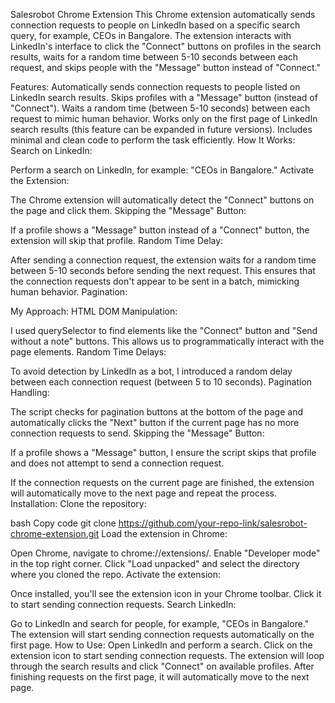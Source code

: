 Salesrobot Chrome Extension
This Chrome extension automatically sends connection requests to people on LinkedIn based on a specific search query, for example, CEOs in Bangalore. The extension interacts with LinkedIn's interface to click the "Connect" buttons on profiles in the search results, waits for a random time between 5-10 seconds between each request, and skips people with the "Message" button instead of "Connect."

Features:
Automatically sends connection requests to people listed on LinkedIn search results.
Skips profiles with a "Message" button (instead of "Connect").
Waits a random time (between 5-10 seconds) between each request to mimic human behavior.
Works only on the first page of LinkedIn search results (this feature can be expanded in future versions).
Includes minimal and clean code to perform the task efficiently.
How It Works:
Search on LinkedIn:

Perform a search on LinkedIn, for example: "CEOs in Bangalore."
Activate the Extension:

The Chrome extension will automatically detect the "Connect" buttons on the page and click them.
Skipping the "Message" Button:

If a profile shows a "Message" button instead of a "Connect" button, the extension will skip that profile.
Random Time Delay:

After sending a connection request, the extension waits for a random time between 5-10 seconds before sending the next request. This ensures that the connection requests don't appear to be sent in a batch, mimicking human behavior.
Pagination:

My Approach:
HTML DOM Manipulation:

I used querySelector to find elements like the "Connect" button and "Send without a note" buttons.
This allows us to programmatically interact with the page elements.
Random Time Delays:

To avoid detection by LinkedIn as a bot, I introduced a random delay between each connection request (between 5 to 10 seconds).
Pagination Handling:

The script checks for pagination buttons at the bottom of the page and automatically clicks the "Next" button if the current page has no more connection requests to send.
Skipping the "Message" Button:

If a profile shows a "Message" button, I ensure the script skips that profile and does not attempt to send a connection request.

If the connection requests on the current page are finished, the extension will automatically move to the next page and repeat the process.
Installation:
Clone the repository:

bash
Copy code
git clone https://github.com/your-repo-link/salesrobot-chrome-extension.git
Load the extension in Chrome:

Open Chrome, navigate to chrome://extensions/.
Enable "Developer mode" in the top right corner.
Click "Load unpacked" and select the directory where you cloned the repo.
Activate the extension:

Once installed, you'll see the extension icon in your Chrome toolbar. Click it to start sending connection requests.
Search LinkedIn:

Go to LinkedIn and search for people, for example, "CEOs in Bangalore."
The extension will start sending connection requests automatically on the first page.
How to Use:
Open LinkedIn and perform a search.
Click on the extension icon to start sending connection requests.
The extension will loop through the search results and click "Connect" on available profiles.
After finishing requests on the first page, it will automatically move to the next page.
